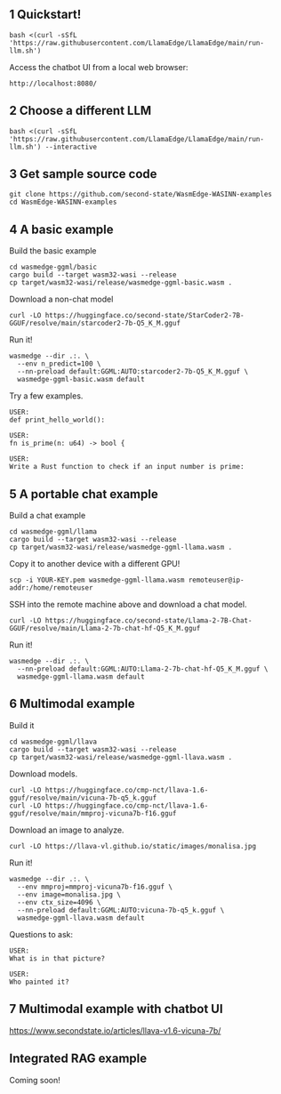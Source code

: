 ## 1 Quickstart!

```
bash <(curl -sSfL 'https://raw.githubusercontent.com/LlamaEdge/LlamaEdge/main/run-llm.sh')
```

Access the chatbot UI from a local web browser:

```
http://localhost:8080/
```

## 2 Choose a different LLM

```
bash <(curl -sSfL 'https://raw.githubusercontent.com/LlamaEdge/LlamaEdge/main/run-llm.sh') --interactive
```

## 3 Get sample source code

```
git clone https://github.com/second-state/WasmEdge-WASINN-examples
cd WasmEdge-WASINN-examples
```

## 4 A basic example

Build the basic example

```
cd wasmedge-ggml/basic
cargo build --target wasm32-wasi --release
cp target/wasm32-wasi/release/wasmedge-ggml-basic.wasm .
```

Download a non-chat model

```
curl -LO https://huggingface.co/second-state/StarCoder2-7B-GGUF/resolve/main/starcoder2-7b-Q5_K_M.gguf
```

Run it!

```
wasmedge --dir .:. \
  --env n_predict=100 \
  --nn-preload default:GGML:AUTO:starcoder2-7b-Q5_K_M.gguf \
  wasmedge-ggml-basic.wasm default
```

Try a few examples.

```
USER:
def print_hello_world():

USER:
fn is_prime(n: u64) -> bool {

USER:
Write a Rust function to check if an input number is prime:
```

## 5 A portable chat example

Build a chat example

```
cd wasmedge-ggml/llama
cargo build --target wasm32-wasi --release
cp target/wasm32-wasi/release/wasmedge-ggml-llama.wasm .
```

Copy it to another device with a different GPU!

```
scp -i YOUR-KEY.pem wasmedge-ggml-llama.wasm remoteuser@ip-addr:/home/remoteuser
```

SSH into the remote machine above and download a chat model.

```
curl -LO https://huggingface.co/second-state/Llama-2-7B-Chat-GGUF/resolve/main/Llama-2-7b-chat-hf-Q5_K_M.gguf
```

Run it!

```
wasmedge --dir .:. \
  --nn-preload default:GGML:AUTO:Llama-2-7b-chat-hf-Q5_K_M.gguf \
  wasmedge-ggml-llama.wasm default
```

## 6 Multimodal example

Build it

```
cd wasmedge-ggml/llava
cargo build --target wasm32-wasi --release
cp target/wasm32-wasi/release/wasmedge-ggml-llava.wasm .
```

Download models.

```
curl -LO https://huggingface.co/cmp-nct/llava-1.6-gguf/resolve/main/vicuna-7b-q5_k.gguf
curl -LO https://huggingface.co/cmp-nct/llava-1.6-gguf/resolve/main/mmproj-vicuna7b-f16.gguf
```

Download an image to analyze.

```
curl -LO https://llava-vl.github.io/static/images/monalisa.jpg
```

Run it!

```
wasmedge --dir .:. \
  --env mmproj=mmproj-vicuna7b-f16.gguf \
  --env image=monalisa.jpg \
  --env ctx_size=4096 \
  --nn-preload default:GGML:AUTO:vicuna-7b-q5_k.gguf \
  wasmedge-ggml-llava.wasm default
```

Questions to ask:

```
USER:
What is in that picture?

USER:
Who painted it?
```

## 7 Multimodal example with chatbot UI

https://www.secondstate.io/articles/llava-v1.6-vicuna-7b/

## Integrated RAG example

Coming soon!


